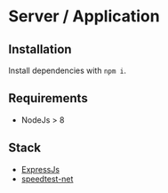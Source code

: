 # Server / Application

## Installation
Install dependencies with `npm i`.

## Requirements
- NodeJs > 8

## Stack
- [ExpressJs](https://expressjs.com/de/)
- [speedtest-net](https://github.com/ddsol/speedtest.net#readme)
